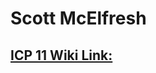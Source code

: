 # Scott McElfresh

## [ICP 11 Wiki Link:](https://github.com/sme1d1/UMKC_DeepLearning2021/wiki/ICP11)
